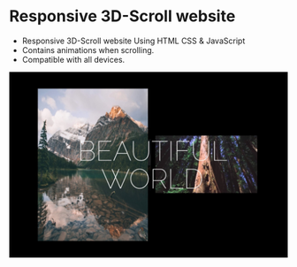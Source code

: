 # Responsive 3D-Scroll website

- Responsive 3D-Scroll website Using HTML CSS & JavaScript
- Contains animations when scrolling.
- Compatible with all devices.

![preview img](/preview.jpg)
